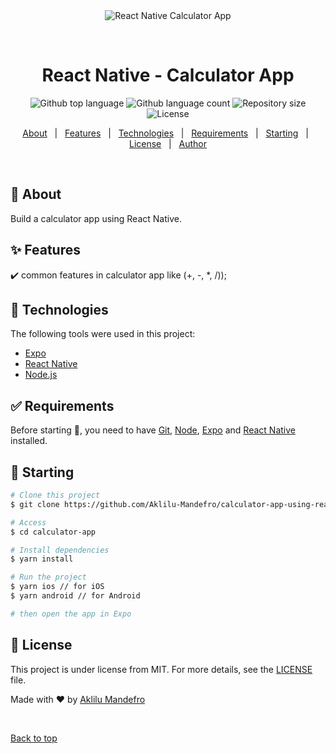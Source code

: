 <div align="center" id="top"> 
  <img src="./.github/app.gif" alt="React Native Calculator App" />

&#xa0;

</div>

<h1 align="center">React Native - Calculator App</h1>

<p align="center">
  <img alt="Github top language" src="https://img.shields.io/github/languages/top/Aklilu-Mandefro/calculator-app-using-react-native?color=56BEB8">

  <img alt="Github language count" src="https://img.shields.io/github/languages/count/Aklilu-Mandefro/calculator-app-using-react-native?color=56BEB8">

  <img alt="Repository size" src="https://img.shields.io/github/repo-size/Aklilu-Mandefro/calculator-app-using-react-native?color=56BEB8">

  <img alt="License" src="https://img.shields.io/github/license/Aklilu-Mandefro/calculator-app-using-react-native?color=56BEB8">

  <!-- <img alt="Github issues" src="https://img.shields.io/github/issues/Aklilu-Mandefro/calculator-app-using-react-native?color=56BEB8" /> -->

  <!-- <img alt="Github forks" src="https://img.shields.io/github/forks/Aklilu-Mandefro/calculator-app-using-react-native?color=56BEB8" /> -->

  <!-- <img alt="Github stars" src="https://img.shields.io/github/stars/Aklilu-Mandefro/calculator-app-using-react-native?color=56BEB8" /> -->
</p>

<!-- Status -->

<!-- <h4 align="center">
	🚧  Calculator App 🚀 Under construction...  🚧
</h4>

<hr> -->

<p align="center">
  <a href="#dart-about">About</a> &#xa0; | &#xa0; 
  <a href="#sparkles-features">Features</a> &#xa0; | &#xa0;
  <a href="#rocket-technologies">Technologies</a> &#xa0; | &#xa0;
  <a href="#white_check_mark-requirements">Requirements</a> &#xa0; | &#xa0;
  <a href="#checkered_flag-starting">Starting</a> &#xa0; | &#xa0;
  <a href="#memo-license">License</a> &#xa0; | &#xa0;
  <a href="https://github.com/Aklilu-Mandefro" target="_blank">Author</a>
</p>

<br>

## :dart: About

Build a calculator app using React Native.

## :sparkles: Features

:heavy_check_mark: common features in calculator app like (+, -, \*, /));

## :rocket: Technologies

The following tools were used in this project:

- [Expo](https://expo.io/)
- [React Native](https://reactnative.dev/)
- [Node.js](https://nodejs.org/)

## :white_check_mark: Requirements

Before starting :checkered_flag:, you need to have [Git](https://git-scm.com), [Node](https://nodejs.org/en/), [Expo](https://expo.io/) and [React Native](https://reactnative.dev/) installed.

## :checkered_flag: Starting

```bash
# Clone this project
$ git clone https://github.com/Aklilu-Mandefro/calculator-app-using-react-native

# Access
$ cd calculator-app

# Install dependencies
$ yarn install

# Run the project
$ yarn ios // for iOS
$ yarn android // for Android

# then open the app in Expo
```

## :memo: License

This project is under license from MIT. For more details, see the [LICENSE](LICENSE.md) file.

Made with :heart: by <a href="https://github.com/Aklilu-Mandefro" target="_blank">Aklilu Mandefro</a>

&#xa0;

<a href="#top">Back to top</a>
